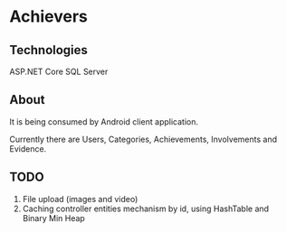 # Achievers

## Technologies
ASP.NET Core
SQL Server

## About
It is being consumed by Android client application.

Currently there are Users, Categories, Achievements, Involvements and Evidence.

## TODO
1. File upload (images and video)
2. Caching controller entities mechanism by id, using HashTable and Binary Min Heap
